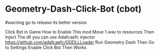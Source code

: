 # Geometry-Dash-Click-Bot (cbot)
#warning go to release its better version


Click Bot in Game
How to Enable This mod Move 1.wav to resources Then Inject The dll you can use Adafcaefc injector https://github.com/adafcaefc/GDDLLLoader
Run Geometry Dash Then Go to Settings Enable Click Bot Then Works
